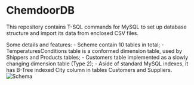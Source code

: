 # ChemdoorDB

This repository contains T-SQL commands for MySQL to set up database structure and import its data from enclosed CSV files.

Some details and features:
    - Scheme contain 10 tables in total;
    - TemperaturesConditions table is a conformed dimension table, used by Shippers and Products tables;
    - Customers table implemented as a slowly changing dimension table (Type 2);
    - Aside of standard MySQL indexes, it has B-Tree indexed City column in tables Customers and Suppliers.
![Schema](https://github.com/dimkanividimka/ChemdoorDB/assets/124629748/7f2a67e1-cebd-447e-8f92-c732492f4594)